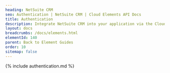 ```yaml
---
heading: NetSuite CRM
seo: Authentication | NetSuite CRM | Cloud Elements API Docs
title: Authentication
description: Integrate NetSuite CRM into your application via the Cloud Elements APIs.
layout: docs
breadcrumbs: /docs/elements.html
elementId: 140
parent: Back to Element Guides
order: 10
sitemap: false
---
```


{% include authentication.md %}
